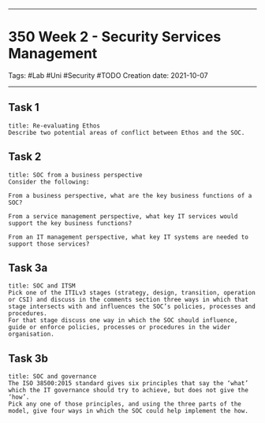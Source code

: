 -----------------------------------------------
# 350 Week 2 - Security Services Management
Tags:  #Lab #Uni #Security #TODO
Creation date: 2021-10-07

-----------------------------------------------

## Task 1

```ad-question
title: Re-evaluating Ethos
Describe two potential areas of conflict between Ethos and the SOC.
```



## Task 2

```ad-question
title: SOC from a business perspective
Consider the following:

From a business perspective, what are the key business functions of a SOC?

From a service management perspective, what key IT services would support the key business functions?

From an IT management perspective, what key IT systems are needed to support those services?
```



## Task 3a

```ad-question
title: SOC and ITSM
Pick one of the ITILv3 stages (strategy, design, transition, operation or CSI) and discuss in the comments section three ways in which that stage intersects with and influences the SOC’s policies, processes and procedures.
For that stage discuss one way in which the SOC should influence, guide or enforce policies, processes or procedures in the wider organisation.
```



## Task 3b

```ad-question
title: SOC and governance
The ISO 38500:2015 standard gives six principles that say the ‘what’ which the IT governance should try to achieve, but does not give the ‘how’.
Pick any one of those principles, and using the three parts of the model, give four ways in which the SOC could help implement the how.
```

